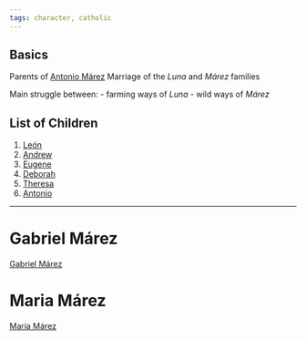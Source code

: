 ```yaml
---
tags: character, catholic
---
```

## Basics
Parents of [Antonio Márez](</Antonio Márez>)
Marriage of the *Luna* and *Márez* families

Main struggle between:
	- farming ways of *Luna*
	- wild ways of *Márez*

## List of Children
1. [León](</León>)
2. [Andrew](</Andrew>)
3. [Eugene](</Eugene>)
4. [Deborah](</Deborah and Theresa#Deborah>)
5. [Theresa](</Deborah and Theresa#Theresa>)
6. [Antonio](</Antonio Márez>)

---
# Gabriel Márez
[Gabriel Márez](</Gabriel Márez>)
# Maria Márez
[Maria Márez](</Maria Márez>)